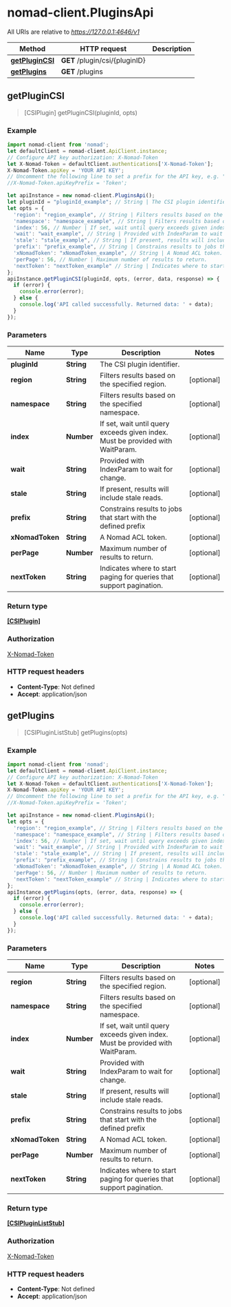 # nomad-client.PluginsApi

All URIs are relative to *https://127.0.0.1:4646/v1*

Method | HTTP request | Description
------------- | ------------- | -------------
[**getPluginCSI**](PluginsApi.md#getPluginCSI) | **GET** /plugin/csi/{pluginID} | 
[**getPlugins**](PluginsApi.md#getPlugins) | **GET** /plugins | 



## getPluginCSI

> [CSIPlugin] getPluginCSI(pluginId, opts)



### Example

```javascript
import nomad-client from 'nomad';
let defaultClient = nomad-client.ApiClient.instance;
// Configure API key authorization: X-Nomad-Token
let X-Nomad-Token = defaultClient.authentications['X-Nomad-Token'];
X-Nomad-Token.apiKey = 'YOUR API KEY';
// Uncomment the following line to set a prefix for the API key, e.g. "Token" (defaults to null)
//X-Nomad-Token.apiKeyPrefix = 'Token';

let apiInstance = new nomad-client.PluginsApi();
let pluginId = "pluginId_example"; // String | The CSI plugin identifier.
let opts = {
  'region': "region_example", // String | Filters results based on the specified region.
  'namespace': "namespace_example", // String | Filters results based on the specified namespace.
  'index': 56, // Number | If set, wait until query exceeds given index. Must be provided with WaitParam.
  'wait': "wait_example", // String | Provided with IndexParam to wait for change.
  'stale': "stale_example", // String | If present, results will include stale reads.
  'prefix': "prefix_example", // String | Constrains results to jobs that start with the defined prefix
  'xNomadToken': "xNomadToken_example", // String | A Nomad ACL token.
  'perPage': 56, // Number | Maximum number of results to return.
  'nextToken': "nextToken_example" // String | Indicates where to start paging for queries that support pagination.
};
apiInstance.getPluginCSI(pluginId, opts, (error, data, response) => {
  if (error) {
    console.error(error);
  } else {
    console.log('API called successfully. Returned data: ' + data);
  }
});
```

### Parameters


Name | Type | Description  | Notes
------------- | ------------- | ------------- | -------------
 **pluginId** | **String**| The CSI plugin identifier. | 
 **region** | **String**| Filters results based on the specified region. | [optional] 
 **namespace** | **String**| Filters results based on the specified namespace. | [optional] 
 **index** | **Number**| If set, wait until query exceeds given index. Must be provided with WaitParam. | [optional] 
 **wait** | **String**| Provided with IndexParam to wait for change. | [optional] 
 **stale** | **String**| If present, results will include stale reads. | [optional] 
 **prefix** | **String**| Constrains results to jobs that start with the defined prefix | [optional] 
 **xNomadToken** | **String**| A Nomad ACL token. | [optional] 
 **perPage** | **Number**| Maximum number of results to return. | [optional] 
 **nextToken** | **String**| Indicates where to start paging for queries that support pagination. | [optional] 

### Return type

[**[CSIPlugin]**](CSIPlugin.md)

### Authorization

[X-Nomad-Token](../README.md#X-Nomad-Token)

### HTTP request headers

- **Content-Type**: Not defined
- **Accept**: application/json


## getPlugins

> [CSIPluginListStub] getPlugins(opts)



### Example

```javascript
import nomad-client from 'nomad';
let defaultClient = nomad-client.ApiClient.instance;
// Configure API key authorization: X-Nomad-Token
let X-Nomad-Token = defaultClient.authentications['X-Nomad-Token'];
X-Nomad-Token.apiKey = 'YOUR API KEY';
// Uncomment the following line to set a prefix for the API key, e.g. "Token" (defaults to null)
//X-Nomad-Token.apiKeyPrefix = 'Token';

let apiInstance = new nomad-client.PluginsApi();
let opts = {
  'region': "region_example", // String | Filters results based on the specified region.
  'namespace': "namespace_example", // String | Filters results based on the specified namespace.
  'index': 56, // Number | If set, wait until query exceeds given index. Must be provided with WaitParam.
  'wait': "wait_example", // String | Provided with IndexParam to wait for change.
  'stale': "stale_example", // String | If present, results will include stale reads.
  'prefix': "prefix_example", // String | Constrains results to jobs that start with the defined prefix
  'xNomadToken': "xNomadToken_example", // String | A Nomad ACL token.
  'perPage': 56, // Number | Maximum number of results to return.
  'nextToken': "nextToken_example" // String | Indicates where to start paging for queries that support pagination.
};
apiInstance.getPlugins(opts, (error, data, response) => {
  if (error) {
    console.error(error);
  } else {
    console.log('API called successfully. Returned data: ' + data);
  }
});
```

### Parameters


Name | Type | Description  | Notes
------------- | ------------- | ------------- | -------------
 **region** | **String**| Filters results based on the specified region. | [optional] 
 **namespace** | **String**| Filters results based on the specified namespace. | [optional] 
 **index** | **Number**| If set, wait until query exceeds given index. Must be provided with WaitParam. | [optional] 
 **wait** | **String**| Provided with IndexParam to wait for change. | [optional] 
 **stale** | **String**| If present, results will include stale reads. | [optional] 
 **prefix** | **String**| Constrains results to jobs that start with the defined prefix | [optional] 
 **xNomadToken** | **String**| A Nomad ACL token. | [optional] 
 **perPage** | **Number**| Maximum number of results to return. | [optional] 
 **nextToken** | **String**| Indicates where to start paging for queries that support pagination. | [optional] 

### Return type

[**[CSIPluginListStub]**](CSIPluginListStub.md)

### Authorization

[X-Nomad-Token](../README.md#X-Nomad-Token)

### HTTP request headers

- **Content-Type**: Not defined
- **Accept**: application/json

